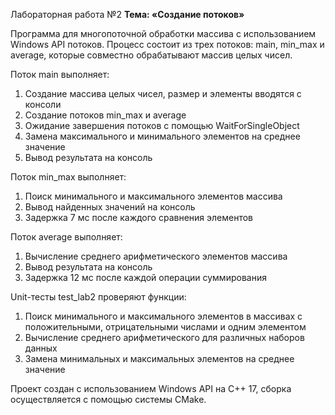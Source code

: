Лабораторная работа №2 
**Тема: «Создание потоков»**

Программа для многопоточной обработки массива с использованием Windows API потоков. 
Процесс состоит из трех потоков: main, min_max и average, которые совместно обрабатывают массив целых чисел.

Поток main выполняет:
1. Создание массива целых чисел, размер и элементы вводятся с консоли
2. Создание потоков min_max и average
3. Ожидание завершения потоков с помощью WaitForSingleObject
4. Замена максимального и минимального элементов на среднее значение
5. Вывод результата на консоль

Поток min_max выполняет:
1. Поиск минимального и максимального элементов массива
2. Вывод найденных значений на консоль
3. Задержка 7 мс после каждого сравнения элементов

Поток average выполняет:
1. Вычисление среднего арифметического элементов массива
2. Вывод результата на консоль
3. Задержка 12 мс после каждой операции суммирования

Unit-тесты test_lab2 проверяют функции:
1. Поиск минимального и максимального элементов в массивах с положительными, отрицательными числами и одним элементом
2. Вычисление среднего арифметического для различных наборов данных
3. Замена минимальных и максимальных элементов на среднее значение 

Проект создан с использованием Windows API на С++ 17, сборка осуществляется с помощью системы CMake.
